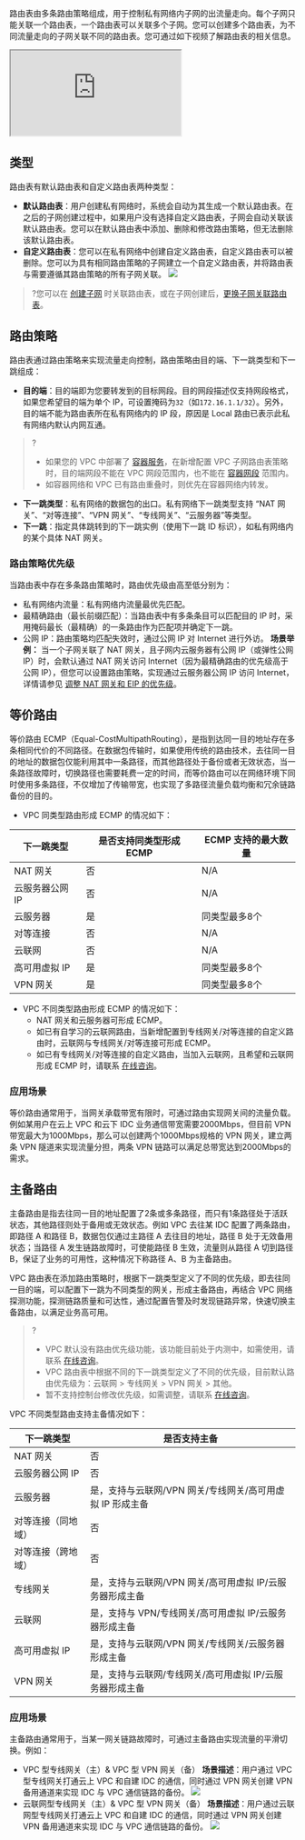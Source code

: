 路由表由多条路由策略组成，用于控制私有网络内子网的出流量走向。每个子网只能关联一个路由表，一个路由表可以关联多个子网。您可以创建多个路由表，为不同流量走向的子网关联不同的路由表。您可通过如下视频了解路由表的相关信息。
<div class="doc-video-mod"><iframe src="https://cloud.tencent.com/edu/learning/quick-play/2354-35381?source=gw.doc.media&withPoster=1&notip=1"></iframe></div>

## 类型
路由表有默认路由表和自定义路由表两种类型： 
- **默认路由表**：用户创建私有网络时，系统会自动为其生成一个默认路由表。在之后的子网创建过程中，如果用户没有选择自定义路由表，子网会自动关联该默认路由表。您可以在默认路由表中添加、删除和修改路由策略，但无法删除该默认路由表。
- **自定义路由表**：您可以在私有网络中创建自定义路由表，自定义路由表可以被删除。您可以为具有相同路由策略的子网建立一个自定义路由表，并将路由表与需要遵循其路由策略的所有子网关联。
![](https://main.qcloudimg.com/raw/bc48ff028c5004ec9fac718aeee30a9c.png)
>?您可以在 [创建子网](https://cloud.tencent.com/document/product/215/36517) 时关联路由表，或在子网创建后，[更换子网关联路由表](https://cloud.tencent.com/document/product/215/53531)。
>

## 路由策略
路由表通过路由策略来实现流量走向控制，路由策略由目的端、下一跳类型和下一跳组成：
- **目的端**：目的端即为您要转发到的目标网段。目的网段描述仅支持网段格式，如果您希望目的端为单个 IP，可设置掩码为`32`（如`172.16.1.1/32`）。另外，目的端不能为路由表所在私有网络内的 IP 段，原因是 Local 路由已表示此私有网络内默认内网互通。
>?
>+ 如果您的 VPC 中部署了 [容器服务](https://cloud.tencent.com/document/product/457/6759)，在新增配置 VPC 子网路由表策略时，目的端网段不能在 VPC 网段范围内，也不能在 [容器网段](https://cloud.tencent.com/document/product/457/50353) 范围内。
>+ 如容器网络和 VPC 已有路由重叠时，则优先在容器网络内转发。
- **下一跳类型**：私有网络的数据包的出口。私有网络下一跳类型支持 “NAT 网关”、“对等连接”、“VPN 网关”、“专线网关”、“云服务器”等类型。
- **下一跳**：指定具体跳转到的下一跳实例（使用下一跳 ID 标识），如私有网络内的某个具体 NAT 网关。


### 路由策略优先级
当路由表中存在多条路由策略时，路由优先级由高至低分别为：
- 私有网络内流量：私有网络内流量最优先匹配。
- 最精确路由（最长前缀匹配）：当路由表中有多条条目可以匹配目的 IP 时，采用掩码最长（最精确）的一条路由作为匹配项并确定下一跳。
- 公网 IP：路由策略均匹配失效时，通过公网 IP 对 Internet 进行外访。
**场景举例：**
当一个子网关联了 NAT 网关，且子网内云服务器有公网 IP（或弹性公网 IP）时，会默认通过 NAT 网关访问 Internet（因为最精确路由的优先级高于公网 IP），但您可以设置路由策略，实现通过云服务器公网 IP 访问 Internet，详情请参见 [调整 NAT 网关和 EIP 的优先级](https://cloud.tencent.com/document/product/552/30012)。

## 等价路由 
等价路由 ECMP（Equal-CostMultipathRouting），是指到达同一目的地址存在多条相同代价的不同路径。在数据包传输时，如果使用传统的路由技术，去往同一目的地址的数据包仅能利用其中一条路径，而其他路径处于备份或者无效状态，当一条路径故障时，切换路径也需要耗费一定的时间，而等价路由可以在网络环境下同时使用多条路径，不仅增加了传输带宽，也实现了多路径流量负载均衡和冗余链路备份的目的。

- VPC 同类型路由形成 ECMP 的情况如下：

| 下一跳类型     | 是否支持同类型形成 ECMP  | ECMP 支持的最大数量 |
 | -------------- | ----------------------- | --------------------------- |
| NAT 网关        | 否                       | N/A                 |
| 云服务器公网 IP | 否                     | N/A                 |
| 云服务器       | 是                    | 同类型最多8个       |
| 对等连接       | 否                     | N/A                 |
| 云联网         | 否                     | N/A                 |
| 高可用虚拟 IP   | 是                    | 同类型最多8个       |
| VPN 网关        | 是                      | 同类型最多8个       |

- VPC 不同类型路由形成 ECMP 的情况如下：
  + NAT 网关和云服务器可形成 ECMP。
  + 如已有自学习的云联网路由，当新增配置到专线网关/对等连接的自定义路由时，云联网与专线网关/对等连接可形成 ECMP。
  + 如已有专线网关/对等连接的自定义路由，当加入云联网，且希望和云联网形成 ECMP 时，请联系 [在线咨询](https://cloud.tencent.com/online-service?from=sales&source=PRESALE)。



### 应用场景
等价路由通常用于，当网关承载带宽有限时，可通过路由实现网关间的流量负载。例如某用户在云上 VPC 和云下 IDC 业务通信带宽需要2000Mbps，但目前 VPN 带宽最大为1000Mbps，那么可以创建两个1000Mbps规格的 VPN 网关，建立两条 VPN 隧道来实现流量分担，两条 VPN 链路可以满足总带宽达到2000Mbps的需求。

## 主备路由
主备路由是指去往同一目的地址配置了2条或多条路径，而只有1条路径处于活跃状态，其他路径则处于备用或无效状态。例如 VPC 去往某 IDC 配置了两条路由，即路径 A 和路径 B，数据包仅通过主路径 A 去往目的地址，路径 B 处于无效备用状态；当路径 A 发生链路故障时，可使能路径 B 生效，流量则从路径 A 切到路径 B，保证了业务的可用性，这种情况下称路径 A、B 为主备路由。

VPC 路由表在添加路由策略时，根据下一跳类型定义了不同的优先级，即去往同一目的端，可以配置下一跳为不同类型的网关，形成主备路由，再结合 VPC 网络探测功能，探测链路质量和可达性，通过配置告警及时发现链路异常，快速切换主备路由，以满足业务高可用。
>?
>+ VPC 默认没有路由优先级功能，该功能目前处于内测中，如需使用，请联系 [在线咨询](https://cloud.tencent.com/online-service?from=sales&source=PRESALE)。
>+ VPC 路由表中根据不同的下一跳类型定义了不同的优先级，目前默认路由优先级为：云联网 > 专线网关 > VPN 网关 > 其他。
>+ 暂不支持控制台修改优先级，如需调整，请联系 [在线咨询](https://cloud.tencent.com/online-service?from=sales&source=PRESALE)。

VPC 不同类型路由支持主备情况如下：

| 下一跳类型         | 是否支持主备                                            |
| ------------------ | ------------------------------------------------------- |
| NAT 网关            | 否                                                      |
| 云服务器公网 IP     | 否                                                      |
| 云服务器           | 是，支持与云联网/VPN 网关/专线网关/高可用虚拟 IP 形成主备  |
| 对等连接（同地域） | 否                                                      |
| 对等连接（跨地域） | 否                                                      |
| 专线网关           | 是，支持与云联网/VPN 网关/高可用虚拟 IP/云服务器形成主备  |
| 云联网             | 是，支持与 VPN/专线网关/高可用虚拟 IP/云服务器形成主备    |
| 高可用虚拟 IP       | 是，支持与云联网/VPN 网关/专线网关/云服务器形成主备      |
| VPN 网关            | 是，支持与云联网/专线网关/高可用虚拟 IP/云服务器形成主备 |


### 应用场景
主备路由通常用于，当某一网关链路故障时，可通过主备路由实现流量的平滑切换。例如：
+ VPC 型专线网关（主）& VPC 型 VPN 网关（备）
  **场景描述**：用户通过 VPC 型专线网关打通云上 VPC 和自建 IDC 的通信，同时通过 VPN 网关创建 VPN 备用通道来实现 IDC 与 VPC 通信链路的备份。
  ![](https://main.qcloudimg.com/raw/6371959ca33fe42ac9dfc3c62529bb87.png)
+ 云联网型专线网关（主）& VPC 型 VPN 网关（备）
  **场景描述**：用户通过云联网型专线网关打通云上 VPC 和自建 IDC 的通信，同时通过 VPN 网关创建 VPN 备用通道来实现 IDC 与 VPC 通信链路的备份。
	![](https://main.qcloudimg.com/raw/92f84ee71e0a12212b95641bf76b5bee.png)
